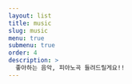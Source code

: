 ```yaml
---
layout: list
title: music
slug: music
menu: true
submenu: true
order: 4
description: >
  좋아하는 음악, 피아노곡 들려드릴게요!!
---
```

